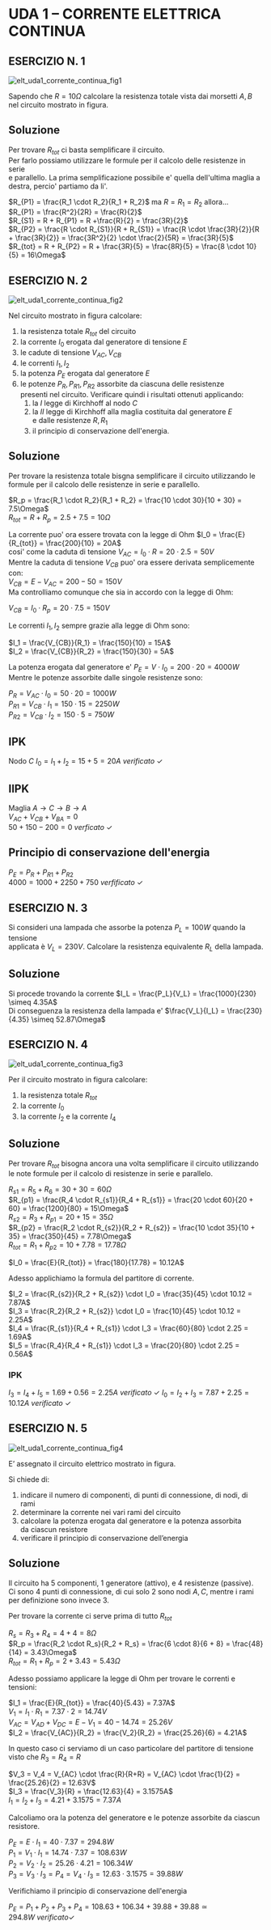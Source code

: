 # UDA 1 – CORRENTE ELETTRICA CONTINUA

## ESERCIZIO N. 1  

![elt_uda1_corrente_continua_fig1](https://user-images.githubusercontent.com/7195133/204739070-0d2d930c-5a30-4835-91a2-7dc579be7182.jpg)  

Sapendo che $R = 10\Omega$ calcolare la resistenza totale vista dai morsetti $A, B$  
nel circuito mostrato in figura.  

## Soluzione  

Per trovare $R_{tot}$ ci basta semplificare il circuito.  
Per farlo possiamo utilizzare le formule per il calcolo delle resistenze in serie  
e parallello. La prima semplificazione possibile e' quella dell'ultima maglia a  
destra, percio' partiamo da li'.

$R_{P1} = \frac{R_1 \cdot R_2}{R_1 + R_2}$ ma $R = R_1 = R_2$ allora...  
$R_{P1} = \frac{R^2}{2R} = \frac{R}{2}$  
$R_{S1} = R + R_{P1} = R +\frac{R}{2} = \frac{3R}{2}$    
$R_{P2} = \frac{R \cdot R_{S1}}{R + R_{S1}} = \frac{R \cdot \frac{3R}{2}}{R + \frac{3R}{2}} = \frac{3R^2}{2} \cdot \frac{2}{5R} = \frac{3R}{5}$  
$R_{tot} = R + R_{P2} = R + \frac{3R}{5} = \frac{8R}{5} = \frac{8 \cdot 10}{5} = 16\Omega$


## ESERCIZIO N. 2  

![elt_uda1_corrente_continua_fig2](https://user-images.githubusercontent.com/7195133/204798498-ee5d28d6-4b54-415a-b9a5-b42b496ae96f.jpg)  

Nel circuito mostrato in figura calcolare:  

1. la resistenza totale $R_{tot}$ del circuito
2. la corrente $I_0$ erogata dal generatore di tensione $E$
3. le cadute di tensione $V_{AC}, V_{CB}$
4. le correnti $I_1, I_2$
5. la potenza $P_E$ erogata dal generatore $E$
6. le potenze $P_R, P_{R1}, P_{R2}$ assorbite da ciascuna delle resistenze  
   presenti nel circuito. Verificare quindi i risultati ottenuti applicando:
   1. la $I$ legge di Kirchhoff al nodo $C$
   2. la $II$ legge di Kirchhoff alla maglia costituita dal generatore $E$  
      e dalle resistenze $R, R_1$
   3. il principio di conservazione dell'energia.


## Soluzione  

Per trovare la resistenza totale bisgna semplificare il circuito utilizzando le  
formule per il calcolo delle resistenze in serie e parallello.  

$R_p = \frac{R_1 \cdot R_2}{R_1 + R_2} = \frac{10 \cdot 30}{10 + 30} = 7.5\Omega$  
$R_{tot} = R + R_p = 2.5 + 7.5 = 10\Omega$  

La corrente puo' ora essere trovata con la legge di Ohm $I_0 = \frac{E}{R_{tot}} = \frac{200}{10} = 20A$  
cosi' come la caduta di tensione $V_{AC} = I_0 \cdot R = 20 \cdot 2.5 = 50V$  
Mentre la caduta di tensione $V_{CB}$ puo' ora essere derivata semplicemente con:  
$V_{CB} = E - V_{AC} = 200 - 50 = 150V$  
Ma controlliamo comunque che sia in accordo con la legge di Ohm:

$V_{CB} = I_0 \cdot R_p = 20 \cdot 7.5 = 150V$  

Le correnti $I_1, I_2$ sempre grazie alla legge di Ohm sono:

$I_1 = \frac{V_{CB}}{R_1} = \frac{150}{10} = 15A$  
$I_2 = \frac{V_{CB}}{R_2} = \frac{150}{30} = 5A$  

La potenza erogata dal generatore e' $P_E = V \cdot I_0 = 200 \cdot 20 = 4000W$  
Mentre le potenze assorbite dalle singole resistenze sono:  

$P_R = V_{AC} \cdot I_0 = 50 \cdot 20 = 1000W$  
$P_{R1} = V_{CB} \cdot I_1 = 150 \cdot 15 = 2250W$  
$P_{R2} = V_{CB} \cdot I_2 = 150 \cdot 5 = 750W$  

## IPK  
Nodo $C$
  $I_0 = I_1 + I_2 = 15 + 5 = 20A \ verificato\ \checkmark$  

## IIPK
Maglia $A \rightarrow C \rightarrow B \rightarrow A$  
$V_{AC} + V_{CB} + V_{BA} = 0$  
$50 + 150 - 200 = 0\ verficato\ \checkmark$


## Principio di conservazione dell'energia  
$P_E = P_R + P_{R1} + P_{R2}$  
$4000 = 1000 + 2250 + 750\ verfificato\ \checkmark$


## ESERCIZIO N. 3  

Si consideri una lampada che assorbe la potenza $P_L = 100W$ quando la tensione  
applicata è $V_L = 230V$. Calcolare la resistenza equivalente $R_L$ della lampada.  

## Soluzione  
Si procede trovando la corrente $I_L = \frac{P_L}{V_L} = \frac{1000}{230} \simeq 4.35A$  
Di conseguenza la resistenza della lampada e' $\frac{V_L}{I_L} = \frac{230}{4.35} \simeq 52.87\Omega$


## ESERCIZIO N. 4  

![elt_uda1_corrente_continua_fig3](https://user-images.githubusercontent.com/7195133/204860768-c12eab47-8a5b-49df-bf98-0c2dd1a44941.jpg)  

Per il circuito mostrato in figura calcolare:
1. la resistenza totale $R_{tot}$
2. la corrente $I_0$
3. la corrente $I_2$ e la corrente $I_4$   

## Soluzione  

Per trovare $R_{tot}$ bisogna ancora una volta semplificare il circuito utilizzando  
le note formule per il calcolo di resistenze in serie e parallelo.  

$R_{s1} = R_5 + R_6 = 30 + 30 = 60\Omega$  
$R_{p1} = \frac{R_4 \cdot R_{s1}}{R_4 + R_{s1}} = \frac{20 \cdot 60}{20 + 60} = \frac{1200}{80} = 15\Omega$  
$R_{s2} = R_3 + R_{p1} = 20 + 15 = 35\Omega$  
$R_{p2} = \frac{R_2 \cdot R_{s2}}{R_2 + R_{s2}} = \frac{10 \cdot 35}{10 + 35} = \frac{350}{45} = 7.78\Omega$  
$R_{tot} = R_1 + R_{p2} = 10 + 7.78 = 17.78\Omega$  

$I_0 = \frac{E}{R_{tot}} = \frac{180}{17.78} = 10.12A$  

Adesso applichiamo la formula del partitore di corrente.  

$I_2 = \frac{R_{s2}}{R_2 + R_{s2}} \cdot I_0 = \frac{35}{45} \cdot 10.12 = 7.87A$  
$I_3 = \frac{R_2}{R_2 + R_{s2}} \cdot I_0 = \frac{10}{45} \cdot 10.12 = 2.25A$  
$I_4 = \frac{R_{s1}}{R_4 + R_{s1}} \cdot I_3 = \frac{60}{80} \cdot 2.25 = 1.69A$  
$I_5 = \frac{R_4}{R_4 + R_{s1}} \cdot I_3 = \frac{20}{80} \cdot 2.25 = 0.56A$


### IPK  
$I_3 = I_4 + I_5 = 1.69 + 0.56 = 2.25A\ verificato\ \checkmark$
$I_0 = I_2 + I_3 = 7.87 + 2.25 = 10.12A\ verificato\ \checkmark$

## ESERCIZIO N. 5  

![elt_uda1_corrente_continua_fig4](https://user-images.githubusercontent.com/7195133/205460813-487cfb99-02a2-464c-934e-4b6e8cc5bd40.jpg)  

E’ assegnato il circuito elettrico mostrato in figura.  

Si chiede di:

1. indicare il numero di componenti, di punti di connessione, di nodi, di rami
2. determinare la corrente nei vari rami del circuito
3. calcolare la potenza erogata dal generatore e la potenza assorbita  
   da ciascun resistore
4. verificare il principio di conservazione dell’energia  

## Soluzione  

Il circuito ha 5 componenti, 1 generatore (attivo), e 4 resistenze (passive).  
Ci sono 4 punti di connessione, di cui solo 2 sono nodi $A, C$, mentre i rami  
per definizione sono invece 3.  

Per trovare la corrente ci serve prima di tutto $R_{tot}$  

$R_s = R_3 + R_4 = 4 + 4 = 8\Omega$  
$R_p = \frac{R_2 \cdot R_s}{R_2 + R_s} = \frac{6 \cdot 8}{6 + 8} = \frac{48}{14} = 3.43\Omega$  
$R_{tot} = R_1 + R_p = 2 + 3.43 = 5.43\Omega$  

Adesso possiamo applicare la legge di Ohm per trovare le correnti e tensioni:  

$I_1 = \frac{E}{R_{tot}} = \frac{40}{5.43} = 7.37A$  
$V_1 = I_1 \cdot R_1 = 7.37 \cdot 2 = 14.74V$  
$V_{AC} = V_{AD} + V_{DC} = E - V_1 = 40 - 14.74 = 25.26V$  
$I_2 = \frac{V_{AC}}{R_2} = \frac{V_2}{R_2} = \frac{25.26}{6} = 4.21A$  

In questo caso ci serviamo di un caso particolare del partitore di tensione visto che  $R_3 = R_4 = R$  

$V_3 = V_4 = V_{AC} \cdot \frac{R}{R+R} = V_{AC} \cdot \frac{1}{2} = \frac{25.26}{2} = 12.63V$  
$I_3 = \frac{V_3}{R} = \frac{12.63}{4} = 3.1575A$  
$I_1 = I_2 + I_3 = 4.21 + 3.1575 = 7.37A$  

Calcoliamo ora la potenza del generatore e le potenze assorbite da ciascun resistore.  

$P_E = E \cdot I_1 = 40 \cdot 7.37 = 294.8W$  
$P_1 = V_1 \cdot I_1 = 14.74 \cdot 7.37 = 108.63W$  
$P_2 = V_2 \cdot I_2 = 25.26 \cdot 4.21 = 106.34W$  
$P_3 = V_3 \cdot I_3 = P_4 = V_4 \cdot I_3 = 12.63 \cdot 3.1575 = 39.88W$  

Verifichiamo il principio di conservazione dell'energia

$P_E = P_1 + P_2 + P_3 + P_4 = 108.63 + 106.34 + 39.88 + 39.88 \simeq 294.8W\ verificato \checkmark$


